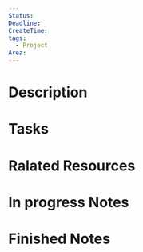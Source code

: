 ```yaml
---
Status: 
Deadline: 
CreateTime:
tags:
  - Project
Area: 
---
```


# Description


# Tasks


# Ralated Resources

# In progress Notes


# Finished Notes

